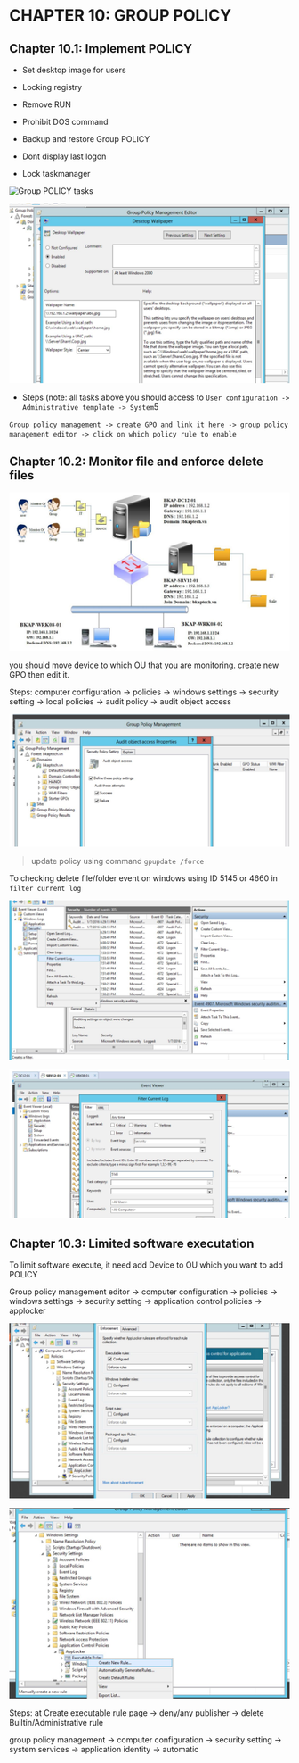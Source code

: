 # CHAPTER 10: GROUP POLICY

## Chapter 10.1: Implement POLICY

- Set desktop image for users

- Locking registry

- Remove RUN 

- Prohibit DOS command

- Backup and restore Group POLICY

- Dont display last logon

- Lock taskmanager

![Group POLICY tasks](https://github.com/hassj/MCSA/blob/main/image/10-Group-policy-tasks-2.JPG)

![set wallpaper](https://github.com/hassj/MCSA/blob/main/image/10-set-wallpaper.JPG)

- Steps (note: all tasks above you should access to ``User configuration -> Administrative template -> System``5

`Group policy management -> create GPO and link it here -> group policy management editor -> click on which policy rule to enable`

## Chapter 10.2: Monitor file and enforce delete files

![Monitoring file and enforce delete files](https://github.com/hassj/MCSA/blob/main/image/10-Monitoring-file-enforce-delete-file.JPG)

you should move device to which OU that you are monitoring. create new GPO then edit it.

Steps: computer configuration -> policies -> windows settings -> security setting -> local policies -> audit policy -> audit object access 

![Audit file](https://github.com/hassj/MCSA/blob/main/image/10-Audit-file.JPG)

> update policy using command `gpupdate /force `

To checking delete file/folder event on windows using ID 5145 or 4660 in ``filter current log``

![checking rule delete file](https://github.com/hassj/MCSA/blob/main/image/10-Monitoring-file-enforce-delete-file-2.JPG)

![checking rule delete file](https://github.com/hassj/MCSA/blob/main/image/10-Monitoring-file-enforce-delete-file-3.JPG)



## Chapter 10.3: Limited software executation

To limit software execute, it need add Device to OU which you want to add POLICY

Group policy management editor -> computer configuration -> policies -> windows settings -> security setting -> application control policies -> applocker

![Limit installation software](https://github.com/hassj/MCSA/blob/main/image/10-limit-install-software.JPG)

![Limit installation software](https://github.com/hassj/MCSA/blob/main/image/10-limit-install-software-2.JPG)

Steps: at Create executable rule page -> deny/any publisher -> delete Builtin/Administrative rule

group policy management -> computer configuration -> security setting -> system services -> application identity -> automatic

